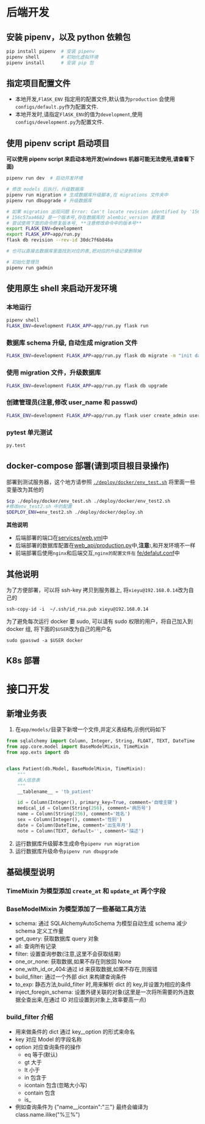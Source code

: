 # 后端开发

## 安装 pipenv，以及 python 依赖包

```bash
pip install pipenv  # 安装 pipenv
pipenv shell        # 初始化虚拟环境
pipenv install      # 安装 pip 包
```

## 指定项目配置文件

- 本地开发,`FlASK_ENV` 指定用的配置文件,默认值为`production` 会使用 `configs/default.py`作为配置文件.
- 本地开发时,请指定`FlASK_ENV`的值为`development`,使用`configs/development.py`为配置文件.

## 使用 pipenv script 启动项目

**可以使用 pipenv script 来启动本地开发(windows 机器可能无法使用,请查看下面)**

```bash
pipenv run dev  # 启动开发环境

# 修改 models 后执行，升级数据库
pipenv run migration # 生成数据库升级脚本,在 migrations 文件夹中
pipenv run dbupgrade # 升级数据库

# 如果 migration 出现问题 Error: Can't locate revision identified by '156c57aa4682'
# 156c57aa4682 是一个版本号,存在数据库的 alembic_version 表里面
# 尝试使用下面的命令修复版本号, **注意修改命令中的版本号**
export FLASK_ENV=development
export FLASK_APP=app/run.py
flask db revision --rev-id 30dc7f6b846a

# 也可以直接去数据库里面找到对应的表,把对应的升级记录删除掉

# 初始化管理员
pipenv run gadmin
```

## 使用原生 shell 来启动开发环境

### 本地运行

```bash
pipenv shell
FLASK_ENV=development FLASK_APP=app/run.py flask run
```

### 数据库 schema 升级, 自动生成 migration 文件

```bash
FLASK_ENV=development FLASK_APP=app/run.py flask db migrate -m "init database schema"
```

### 使用 migration 文件，升级数据库

```bash
FLASK_ENV=development FLASK_APP=app/run.py flask db upgrade
```

### 创建管理员(注意,修改 user_name 和 passwd)

```bash
FLASK_ENV=development FLASK_APP=app/run.py flask user create_admin user_name passwd
```

### pytest 单元测试

```bash
py.test
```

## docker-compose 部署(请到项目根目录操作)

部署到测试服务器，这个地方请参照 [`./deploy/docker/env_test.sh`](../../deploy/docker/deploy.sh) 将里面一些变量改为其他的

```bash
$cp ./deploy/docker/env_test.sh ./deploy/docker/env_test2.sh
#修改env_test2.sh 中的配置
$DEPLOY_ENV=env_test2.sh ./deploy/docker/deploy.sh
```

**其他说明**

- 后端部署的端口在[services/web.yml](../../deploy/docker/services/web.yml)中
- 后端部署的数据库配置在[web_api/production.py](../../deploy/docker/cm/test/web_api/production.py)中,**注意:**,和开发环境不一样
- 前端部署后使用`nginx`和后端交互,`nginx的配置文件在` [fe/defalut.conf](../../deploy/docker/cm/test/fe/default.conf)中

## 其他说明

为了方便部署，可以将 ssh-key 拷贝到服务器上, 将`xieyu@192.168.0.14`改为自己的

```
ssh-copy-id -i  ~/.ssh/id_rsa.pub xieyu@192.168.0.14
```

为了避免每次运行 docker 要 sudo, 可以请有 sudo 权限的用户，将自己加入到 docker 组, 将下面的`$USER`改为自己的用户名

```
sudo gpasswd -a $USER docker
```

## K8s 部署

# 接口开发

## 新增业务表

1. 在`app/models/`目录下新增一个文件,并定义表结构,示例代码如下

```python
from sqlalchemy import Column, Integer, String, FLOAT, TEXT, DateTime
from app.core.model import BaseModelMixin, TimeMixin
from app.exts import db


class Patient(db.Model, BaseModelMixin, TimeMixin):
    """
    病人信息表
    """
    __tablename__ = 'tb_patient'

    id = Column(Integer(), primary_key=True, comment='自增主键')
    medical_id = Column(String(256), comment='病历号')
    name = Column(String(256), comment='姓名')
    sex = Column(Integer(), comment='性别')
    date = Column(DateTime, comment='出生年月')
    note = Column(TEXT, default='', comment='描述')
```

2. 运行数据库升级脚本生成命令`pipenv run migration`
3. 运行数据库升级命令`pipenv run dbupgrade`

## 基础模型说明

### TimeMixin 为模型添加 `create_at` 和 `update_at` 两个字段

### BaseModelMixin 为模型添加了一些基础工具方法

- schema: 通过 SQLAlchemyAutoSchema 为模型自动生成 schema 减少 schema 定义工作量
- get_query: 获取数据库 query 对象
- all: 查询所有记录
- filter: 设置查询参数(注意,这里不会获取结果)
- one_or_none: 获取数据,如果不存在则放回 None
- one_with_id_or_404:通过 id 来获取数据,如果不存在,则报错
- build_filter: 通过一个外部 dict 来构建查询条件
- to_exp: 静态方法,build_filter 时,用来解析 dict 的 key,并设置为相应的条件
- inject_foregin_schema: 设置外键关联的对象(这里是一次将所需要的外连数据全查出来,在通过 ID 对应设置到对象上,效率要高一点)

### build_filter 介绍

- 用来做条件的 dict 通过 key\_\_option 的形式来命名
- key 对应 Model 的字段名称
- option 对应查询条件的操作
  - eq 等于(默认)
  - gt 大于
  - lt 小于
  - in 包含于
  - icontain 包含(忽略大小写)
  - contain 包含
  - is\_
- 例如查询条件为 {"name\_\_icontain":"三"} 最终会编译为 class.name.ilike("%三%")
